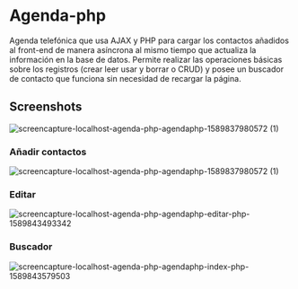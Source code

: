 # Agenda-php
Agenda telefónica que usa AJAX y PHP para cargar los contactos añadidos al front-end de manera asíncrona al mismo tiempo que actualiza la
información en la base de datos. Permite realizar las operaciones básicas sobre los registros (crear leer usar y borrar o CRUD) y posee
un buscador de contacto que funciona sin necesidad de recargar la página. 


## Screenshots

![screencapture-localhost-agenda-php-agendaphp-1589837980572 (1)](https://user-images.githubusercontent.com/65259231/82262377-6cb79900-9926-11ea-8a73-a237454e89ef.png)

### Añadir contactos 

![screencapture-localhost-agenda-php-agendaphp-1589837980572 (1)](https://user-images.githubusercontent.com/65259231/82262377-6cb79900-9926-11ea-8a73-a237454e89ef.png)


### Editar 

![screencapture-localhost-agenda-php-agendaphp-editar-php-1589843493342](https://user-images.githubusercontent.com/65259231/82267811-06854300-9933-11ea-8418-637817e044d6.png)

### Buscador 

![screencapture-localhost-agenda-php-agendaphp-index-php-1589843579503](https://user-images.githubusercontent.com/65259231/82267907-46e4c100-9933-11ea-89b3-0826aef566b0.png)
